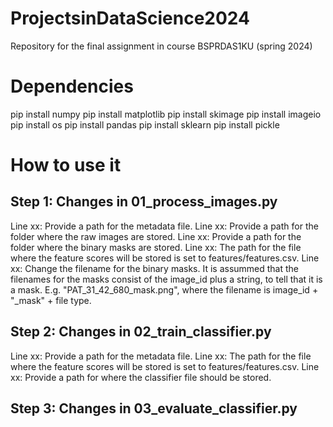 # ProjectsinDataScience2024
Repository for the final assignment in course BSPRDAS1KU (spring 2024)

# Dependencies
pip install numpy
pip install matplotlib
pip install skimage
pip install imageio
pip install os
pip install pandas
pip install sklearn
pip install pickle

# How to use it
## Step 1: Changes in 01_process_images.py
Line xx: Provide a path for the metadata file.
Line xx: Provide a path for the folder where the raw images are stored.
Line xx: Provide a path for the folder where the binary masks are stored.
Line xx: The path for the file where the feature scores will be stored is set to features/features.csv.
Line xx: Change the filename for the binary masks. It is assummed that the filenames for the masks consist of the image_id plus a string, to tell that it is a mask. E.g. "PAT_31_42_680_mask.png", where the filename is image_id + "_mask" + file type.

## Step 2: Changes in 02_train_classifier.py
Line xx: Provide a path for the metadata file.
Line xx: The path for the file where the feature scores will be stored is set to features/features.csv.
Line xx: Provide a path for where the classifier file should be stored. 

## Step 3: Changes in 03_evaluate_classifier.py